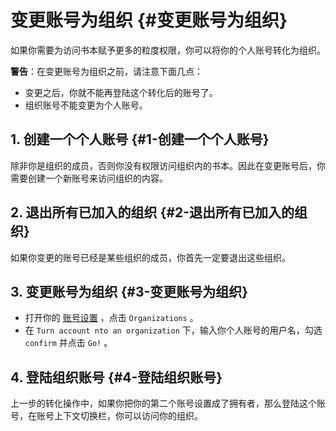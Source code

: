 # 变更账号为组织 {#变更账号为组织}

如果你需要为访问书本赋予更多的粒度权限，你可以将你的个人账号转化为组织。

**警告**：在变更账号为组织之前，请注意下面几点：

* 变更之后，你就不能再登陆这个转化后的账号了。
* 组织账号不能变更为个人账号。

## 1. 创建一个个人账号 {#1-创建一个个人账号}

除非你是组织的成员，否则你没有权限访问组织内的书本。因此在变更账号后，你需要创建一个新账号来访问组织的内容。

## 2. 退出所有已加入的组织 {#2-退出所有已加入的组织}

如果你变更的账号已经是某些组织的成员，你首先一定要退出这些组织。

## 3. 变更账号为组织 {#3-变更账号为组织}

* 打开你的
  [账号设置](https://www.gitbook.com/settings)
  ，点击
  `Organizations`
  。
* 在
  `Turn account nto an organization`
  下，输入你个人账号的用户名，勾选
  `confirm`
  并点击
  `Go!`
  。

## 4. 登陆组织账号 {#4-登陆组织账号}

上一步的转化操作中，如果你把你的第二个账号设置成了拥有者，那么登陆这个账号，在账号上下文切换栏，你可以访问你的组织。



